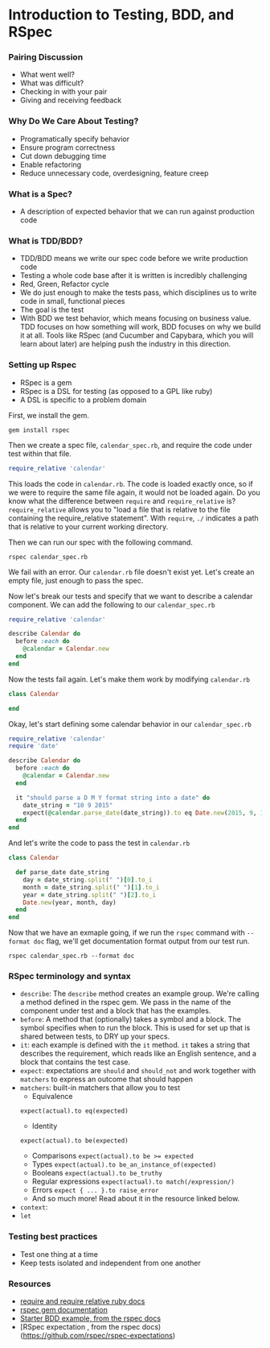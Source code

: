 # Introduction to Testing, BDD, and RSpec

### Pairing Discussion
- What went well?
- What was difficult?
- Checking in with your pair
- Giving and receiving feedback

### Why Do We Care About Testing?
- Programatically specify behavior
- Ensure program correctness
- Cut down debugging time
- Enable refactoring
- Reduce unnecessary code, overdesigning, feature creep

### What is a Spec?
- A description of expected behavior that we can run against production code

### What is TDD/BDD?
- TDD/BDD means we write our spec code before we write production code
- Testing a whole code base after it is written is incredibly challenging
- Red, Green, Refactor cycle
- We do just enough to make the tests pass, which disciplines us to write code in small, functional pieces
- The goal is the test
- With BDD we test behavior, which means focusing on business value. TDD focuses on how something will work, BDD focuses on why we build it at all.  Tools like RSpec (and Cucumber and Capybara, which you will learn about later) are helping push the industry in this direction.

### Setting up Rspec
- RSpec is a gem
- RSpec is a DSL for testing (as opposed to a GPL like ruby)
- A DSL is specific to a problem domain

First, we install the gem.

```
gem install rspec
```

Then we create a spec file, `calendar_spec.rb`, and require the code under test within that file.

```ruby
require_relative 'calendar'
```

This loads the code in `calendar.rb`.  The code is loaded exactly once, so if we were to require the same file again, it would not be loaded again.  Do you know what the difference between `require` and `require_relative` is?  `require_relative` allows you to "load a file that is relative to the file containing the require_relative statement". With `require`, `./` indicates a path that is relative to your current working directory.

Then we can run our spec with the following command.

```
rspec calendar_spec.rb 
```

We fail with an error.  Our `calendar.rb` file doesn't exist yet.  Let's create an empty file, just enough to pass the spec.

Now let's break our tests and specify that we want to describe a calendar component.  We can add the following to our `calendar_spec.rb`

```ruby
require_relative 'calendar'

describe Calendar do
  before :each do
    @calendar = Calendar.new
  end
end
```

Now the tests fail again.  Let's make them work by modifying `calendar.rb`

```ruby
class Calendar

end
```

Okay, let's start defining some calendar behavior in our `calendar_spec.rb`

```ruby
require_relative 'calendar'
require 'date'

describe Calendar do
  before :each do
    @calendar = Calendar.new
  end

  it "should parse a D M Y format string into a date" do
    date_string = "10 9 2015"
    expect(@calendar.parse_date(date_string)).to eq Date.new(2015, 9, 10)
  end
end
```

And let's write the code to pass the test in `calendar.rb`

```ruby
class Calendar

  def parse_date date_string
    day = date_string.split(" ")[0].to_i
    month = date_string.split(" ")[1].to_i
    year = date_string.split(" ")[2].to_i
    Date.new(year, month, day)
  end
end
```

Now that we have an exmaple going, if we run the `rspec` command with `--format doc` flag, we'll get documentation format output from our test run.
```
rspec calendar_spec.rb --format doc
```

### RSpec terminology and syntax
- `describe`: The `describe` method creates an example group.  We're calling a method defined in the rspec gem.  We pass in the name of the component under test and a block that has the examples.
- `before`: A method that (optionally) takes a symbol and a block.  The symbol specifies when to run the block.  This is used for set up that is shared between tests, to DRY up your specs.
- `it`: each example is defined with the `it` method.  `it` takes a string that describes the requirement, which reads like an English sentence, and a block that contains the test case.
- `expect`: expectations are `should` and `should_not` and work together with `matchers` to express an outcome that should happen
- `matchers`: built-in matchers that allow you to test
   - Equivalence 
    ```
    expect(actual).to eq(expected)
    ```
   - Identity 
    ```
    expect(actual).to be(expected)
    ```
   - Comparisons `expect(actual).to be >= expected` 
   - Types `expect(actual).to be_an_instance_of(expected)`
   - Booleans `expect(actual).to be_truthy`
   - Regular expressions `expect(actual).to match(/expression/)`
   - Errors `expect { ... }.to raise_error`
   - And so much more!  Read about it in the resource linked below.
- `context`: 
- `let`

### Testing best practices
- Test one thing at a time
- Keep tests isolated and independent from one another

### Resources
- [require and require relative ruby docs](http://ruby-doc.org/core-2.1.2/Kernel.html)
- [rspec gem documentation](http://rspec.info/documentation/)
- [Starter BDD example, from the rspec docs](http://rspec.info/documentation/3.3/rspec-core/#Get_Started)
- [RSpec expectation , from the rspec docs)(https://github.com/rspec/rspec-expectations)
